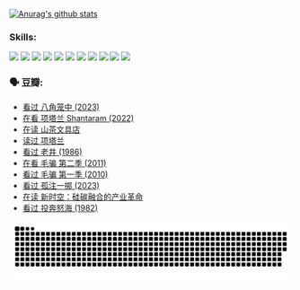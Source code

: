 
[![Anurag's github stats](https://github-readme-stats.vercel.app/api?username=w940853815)](https://github.com/anuraghazra/github-readme-stats)

### Skills:

<code><img height="32" src="https://cdn.jsdelivr.net/npm/simple-icons@v5/icons/python.svg"></code>
<code><img height="32" src="https://cdn.jsdelivr.net/npm/simple-icons@v5/icons/javascript.svg"></code>
<code><img height="32" src="https://cdn.jsdelivr.net/npm/simple-icons@v5/icons/django.svg"></code>
<code><img height="32" src="https://cdn.jsdelivr.net/npm/simple-icons@v5/icons/flask.svg"></code>
<code><img height="32" src="https://cdn.jsdelivr.net/npm/simple-icons@v5/icons/vuetify.svg"></code>
<code><img height="32" src="https://cdn.jsdelivr.net/npm/simple-icons@v5/icons/git.svg"></code>
<code><img height="32" src="https://cdn.jsdelivr.net/npm/simple-icons@v5/icons/docker.svg"></code>
<code><img height="32" src="https://cdn.jsdelivr.net/npm/simple-icons@v5/icons/postgresql.svg"></code>
<code><img height="32" src="https://cdn.jsdelivr.net/npm/simple-icons@v5/icons/elasticsearch.svg"></code>
<code><img height="32" src="https://cdn.jsdelivr.net/npm/simple-icons@v5/icons/macos.svg"></code>
<code><img height="32" src="https://cdn.jsdelivr.net/npm/simple-icons@v5/icons/linux.svg"></code>

### 🗣 豆瓣:

<!-- DOUBAN-ACTIVITIES:START -->
- [看过 八角笼中‎ (2023)](https://www.douban.com/people/136069238/status/4367541707/?_i=94549582)
- [在看 项塔兰 Shantaram‎ (2022)](https://www.douban.com/people/136069238/status/4365497032/?_i=94549582)
- [在读 山茶文具店](https://www.douban.com/people/136069238/status/4364620725/?_i=94549582)
- [读过 项塔兰](https://www.douban.com/people/136069238/status/4364620288/?_i=94549582)
- [看过 老井‎ (1986)](https://www.douban.com/people/136069238/status/4362366672/?_i=94549582)
- [在看 毛骗 第二季‎ (2011)](https://www.douban.com/people/136069238/status/4355752869/?_i=94549582)
- [看过 毛骗 第一季‎ (2010)](https://www.douban.com/people/136069238/status/4355752667/?_i=94549582)
- [看过 孤注一掷‎ (2023)](https://www.douban.com/people/136069238/status/4354774568/?_i=94549582)
- [在读 新时空：硅碳融合的产业革命](https://www.douban.com/people/136069238/status/4348545149/?_i=94549582)
- [看过 投奔怒海‎ (1982)](https://www.douban.com/people/136069238/status/4336696255/?_i=94549582)
<!-- DOUBAN-ACTIVITIES:END -->


![Snake animation](https://raw.githubusercontent.com/w940853815/w940853815/output/github-contribution-grid-snake.svg)

<!--
**w940853815/w940853815** is a ✨ _special_ ✨ repository because its `README.md` (this file) appears on your GitHub profile.

Here are some ideas to get you started:

- 🔭 I’m currently working on ...
- 🌱 I’m currently learning ...
- 👯 I’m looking to collaborate on ...
- 🤔 I’m looking for help with ...
- 💬 Ask me about ...
- 📫 How to reach me: ...
- 😄 Pronouns: ...
- ⚡ Fun fact: ...
-->
